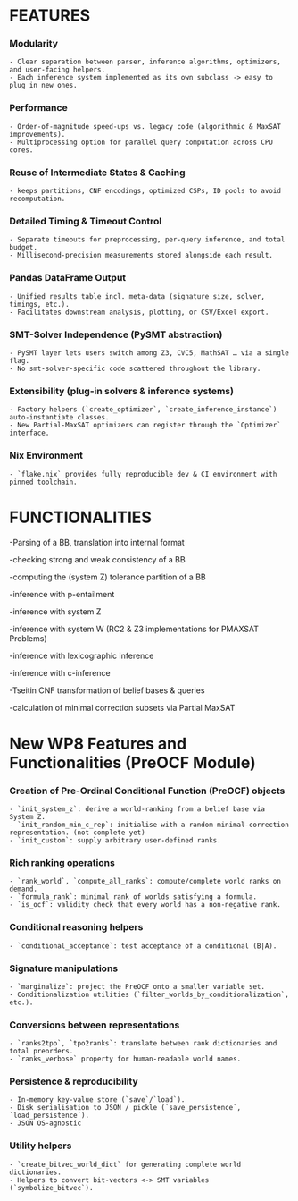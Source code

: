 # FEATURES

### Modularity

    - Clear separation between parser, inference algorithms, optimizers, and user-facing helpers.
    - Each inference system implemented as its own subclass -> easy to plug in new ones.

### Performance
    - Order-of-magnitude speed-ups vs. legacy code (algorithmic & MaxSAT improvements).
    - Multiprocessing option for parallel query computation across CPU cores.

### Reuse of Intermediate States & Caching
    - keeps partitions, CNF encodings, optimized CSPs, ID pools to avoid recomputation.

### Detailed Timing & Timeout Control
    - Separate timeouts for preprocessing, per-query inference, and total budget.
    - Millisecond-precision measurements stored alongside each result.

### Pandas DataFrame Output
    - Unified results table incl. meta-data (signature size, solver, timings, etc.).
    - Facilitates downstream analysis, plotting, or CSV/Excel export.

### SMT-Solver Independence (PySMT abstraction)
    - PySMT layer lets users switch among Z3, CVC5, MathSAT … via a single flag.
    - No smt-solver-specific code scattered throughout the library.

### Extensibility (plug-in solvers & inference systems)
    - Factory helpers (`create_optimizer`, `create_inference_instance`) auto-instantiate classes.
    - New Partial-MaxSAT optimizers can register through the `Optimizer` interface.

### Nix Environment
    - `flake.nix` provides fully reproducible dev & CI environment with pinned toolchain.

# FUNCTIONALITIES

-Parsing of a BB, translation into internal format

-checking strong and weak consistency of a BB

-computing the (system Z) tolerance partition of a BB

-inference with p-entailment

-inference with system Z

-inference with system W (RC2 & Z3 implementations for PMAXSAT Problems)

-inference with lexicographic inference

-inference with c-inference

-Tseitin CNF transformation of belief bases & queries

-calculation of minimal correction subsets via Partial MaxSAT


# New WP8 Features and Functionalities (PreOCF Module)

### Creation of Pre-Ordinal Conditional Function (PreOCF) objects
    - `init_system_z`: derive a world-ranking from a belief base via System Z.
    - `init_random_min_c_rep`: initialise with a random minimal-correction representation. (not complete yet)
    - `init_custom`: supply arbitrary user-defined ranks.

### Rich ranking operations
    - `rank_world`, `compute_all_ranks`: compute/complete world ranks on demand.
    - `formula_rank`: minimal rank of worlds satisfying a formula.
    - `is_ocf`: validity check that every world has a non-negative rank.

### Conditional reasoning helpers
    - `conditional_acceptance`: test acceptance of a conditional (B|A).

### Signature manipulations
    - `marginalize`: project the PreOCF onto a smaller variable set.
    - Conditionalization utilities (`filter_worlds_by_conditionalization`, etc.).

### Conversions between representations
    - `ranks2tpo`, `tpo2ranks`: translate between rank dictionaries and total preorders.
    - `ranks_verbose` property for human-readable world names.

### Persistence & reproducibility
    - In-memory key-value store (`save`/`load`).
    - Disk serialisation to JSON / pickle (`save_persistence`, `load_persistence`).
    - JSON OS-agnostic

### Utility helpers
    - `create_bitvec_world_dict` for generating complete world dictionaries.
    - Helpers to convert bit-vectors <-> SMT variables (`symbolize_bitvec`).
